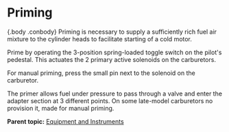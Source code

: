 
Priming
=======

 {.body .conbody}
Priming is necessary to supply a sufficiently rich fuel air mixture to
the cylinder heads to facilitate starting of a cold motor.

Prime by operating the 3-position spring-loaded toggle switch on the
pilot\'s pedestal. This actuates the 2 primary active solenoids on the
carburetors.

For manual priming, press the small pin next to the solenoid on the
carburetor.

The primer allows fuel under pressure to pass through a valve and enter
the adapter section at 3 different points. On some late-model
carburetors no provision it, made for manual priming.




**Parent topic:** [Equipment and
Instruments](../mdita/equipment_and_instruments.md "This section provides a survey of the key systems, equipment and instrumentation of the B-25 airplane.")



